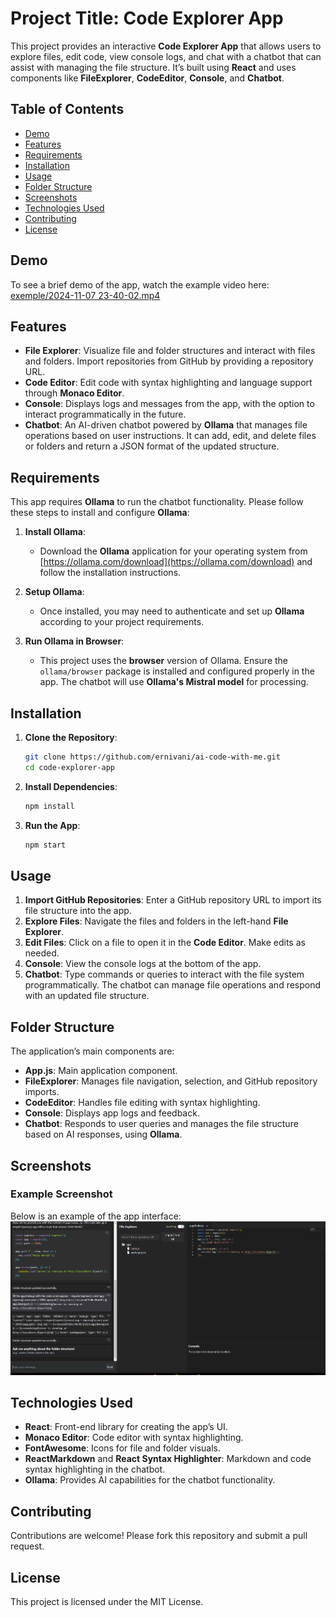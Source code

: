 # Project Title: **Code Explorer App**

This project provides an interactive **Code Explorer App** that allows users to explore files, edit code, view console logs, and chat with a chatbot that can assist with managing the file structure. It’s built using **React** and uses components like **FileExplorer**, **CodeEditor**, **Console**, and **Chatbot**.

## Table of Contents

-   [Demo](#demo)
-   [Features](#features)
-   [Requirements](#requirements)
-   [Installation](#installation)
-   [Usage](#usage)
-   [Folder Structure](#folder-structure)
-   [Screenshots](#screenshots)
-   [Technologies Used](#technologies-used)
-   [Contributing](#contributing)
-   [License](#license)

## Demo

To see a brief demo of the app, watch the example video here: [exemple/2024-11-07 23-40-02.mp4](./exemple/2024-11-07%2023-40-02.mp4)

## Features

-   **File Explorer**: Visualize file and folder structures and interact with files and folders. Import repositories from GitHub by providing a repository URL.
-   **Code Editor**: Edit code with syntax highlighting and language support through **Monaco Editor**.
-   **Console**: Displays logs and messages from the app, with the option to interact programmatically in the future.
-   **Chatbot**: An AI-driven chatbot powered by **Ollama** that manages file operations based on user instructions. It can add, edit, and delete files or folders and return a JSON format of the updated structure.

## Requirements

This app requires **Ollama** to run the chatbot functionality. Please follow these steps to install and configure **Ollama**:

1. **Install Ollama**:

    - Download the **Ollama** application for your operating system from [https://ollama.com/download](https://ollama.com/download) and follow the installation instructions.

2. **Setup Ollama**:

    - Once installed, you may need to authenticate and set up **Ollama** according to your project requirements.

3. **Run Ollama in Browser**:
    - This project uses the **browser** version of Ollama. Ensure the `ollama/browser` package is installed and configured properly in the app. The chatbot will use **Ollama's Mistral model** for processing.

## Installation

1. **Clone the Repository**:

    ```bash
    git clone https://github.com/ernivani/ai-code-with-me.git
    cd code-explorer-app
    ```

2. **Install Dependencies**:

    ```bash
    npm install
    ```

3. **Run the App**:
    ```bash
    npm start
    ```

## Usage

1. **Import GitHub Repositories**: Enter a GitHub repository URL to import its file structure into the app.
2. **Explore Files**: Navigate the files and folders in the left-hand **File Explorer**.
3. **Edit Files**: Click on a file to open it in the **Code Editor**. Make edits as needed.
4. **Console**: View the console logs at the bottom of the app.
5. **Chatbot**: Type commands or queries to interact with the file system programmatically. The chatbot can manage file operations and respond with an updated file structure.

## Folder Structure

The application’s main components are:

-   **App.js**: Main application component.
-   **FileExplorer**: Manages file navigation, selection, and GitHub repository imports.
-   **CodeEditor**: Handles file editing with syntax highlighting.
-   **Console**: Displays app logs and feedback.
-   **Chatbot**: Responds to user queries and manages the file structure based on AI responses, using **Ollama**.

## Screenshots

### Example Screenshot

Below is an example of the app interface:
![Example Screenshot](./exemple/image.png)

## Technologies Used

-   **React**: Front-end library for creating the app’s UI.
-   **Monaco Editor**: Code editor with syntax highlighting.
-   **FontAwesome**: Icons for file and folder visuals.
-   **ReactMarkdown** and **React Syntax Highlighter**: Markdown and code syntax highlighting in the chatbot.
-   **Ollama**: Provides AI capabilities for the chatbot functionality.

## Contributing

Contributions are welcome! Please fork this repository and submit a pull request.

## License

This project is licensed under the MIT License.